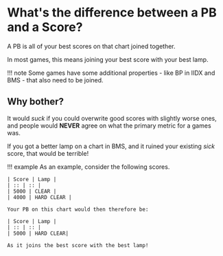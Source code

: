 # What's the difference between a PB and a Score?
A PB is all of your best scores on that chart joined together.

In most games, this means joining your best score with your best lamp.

!!! note
	Some games have some additional properties - like BP in IIDX and BMS - that
	also need to be joined.

## Why bother?

It would *suck* if you could overwrite good scores with slightly worse ones,
and people would **NEVER** agree on what the primary metric for a games was.

If you got a better lamp on a chart in BMS, and it ruined your existing *sick*
score, that would be terrible!

!!! example
	As an example, consider the following scores.

	| Score | Lamp |
	| :: | :: |
	| 5000 | CLEAR |
	| 4000 | HARD CLEAR |
	
	Your PB on this chart would then therefore be:

	| Score | Lamp |
	| :: | :: |
	| 5000 | HARD CLEAR|

	As it joins the best score with the best lamp!
